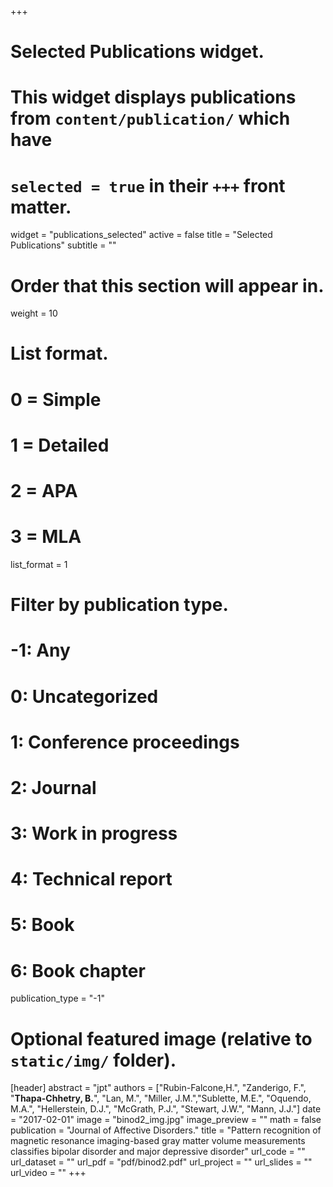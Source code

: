 +++
# Selected Publications widget.
# This widget displays publications from `content/publication/` which have
# `selected = true` in their `+++` front matter.
widget = "publications_selected"
active = false
title = "Selected Publications"
subtitle = ""

# Order that this section will appear in.
weight = 10

# List format.
#   0 = Simple
#   1 = Detailed
#   2 = APA
#   3 = MLA
list_format = 1

# Filter by publication type.
# -1: Any
#  0: Uncategorized
#  1: Conference proceedings
#  2: Journal
#  3: Work in progress
#  4: Technical report
#  5: Book
#  6: Book chapter
publication_type = "-1"

# Optional featured image (relative to `static/img/` folder).
[header]
abstract = "jpt"
authors = ["Rubin-Falcone,H.", "Zanderigo, F.", "**Thapa-Chhetry, B.**", "Lan, M.", "Miller, J.M.","Sublette, M.E.", "Oquendo, M.A.", "Hellerstein, D.J.", "McGrath, P.J.", "Stewart, J.W.", "Mann, J.J."]
date = "2017-02-01"
image = "binod2_img.jpg"
image_preview = "" 
math = false
publication = "Journal of Affective Disorders."
title = "Pattern recognition of magnetic resonance imaging-based gray matter volume measurements classifies bipolar disorder and major depressive disorder"
url_code = ""
url_dataset = ""
url_pdf = "pdf/binod2.pdf"
url_project = ""
url_slides = ""
url_video = ""
+++

